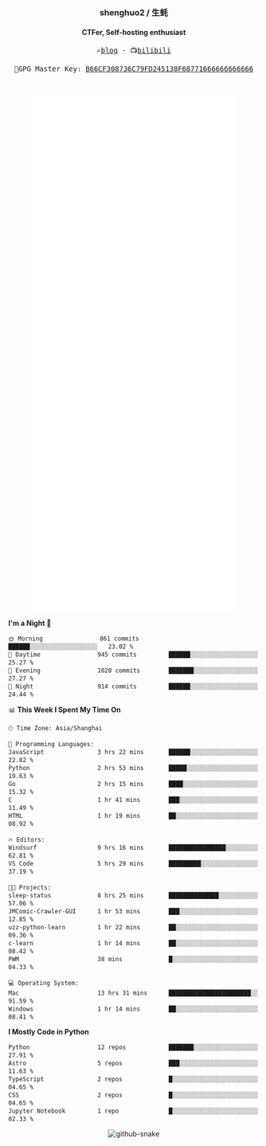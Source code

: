 <h3 align="center"> shenghuo2 / 生蚝 </h3>
<h4 align="center" >CTFer, Self-hosting enthusiast</h3>


<p align="center">
  <samp>
    ✍️<a href="https://blog.shenghuo2.top/">blog</a> -
    📺<a href="https://space.bilibili.com/85894935">bilibili</a>
  </samp>
</p>
<p align="center">
  <samp>
     🔐GPG Master Key: <a align="center" href="https://github.com/shenghuo2.gpg">B66CF308736C79FD245138F68771666666666666</a>
  </samp>
</p>
<br>
<p align="center">
  <a href="https://github.com/shenghuo2">
    <img width="400" align="top" src="https://github.com/shenghuo2/shenghuo2/blob/main/metrics.left.svg" />
  </a>
  <a href="https://github.com/shenghuo2">
    <img width="400" align="top" src="https://github.com/shenghuo2/shenghuo2/blob/main/metrics.right.svg" />
  </a>
</p>


<!--START_SECTION:waka-->
**I'm a Night 🦉** 

```text
🌞 Morning                861 commits         ██████░░░░░░░░░░░░░░░░░░░   23.02 % 
🌆 Daytime                945 commits         ██████░░░░░░░░░░░░░░░░░░░   25.27 % 
🌃 Evening                1020 commits        ███████░░░░░░░░░░░░░░░░░░   27.27 % 
🌙 Night                  914 commits         ██████░░░░░░░░░░░░░░░░░░░   24.44 % 
```


📊 **This Week I Spent My Time On** 

```text
🕑︎ Time Zone: Asia/Shanghai

💬 Programming Languages: 
JavaScript               3 hrs 22 mins       ██████░░░░░░░░░░░░░░░░░░░   22.82 % 
Python                   2 hrs 53 mins       █████░░░░░░░░░░░░░░░░░░░░   19.63 % 
Go                       2 hrs 15 mins       ████░░░░░░░░░░░░░░░░░░░░░   15.32 % 
C                        1 hr 41 mins        ███░░░░░░░░░░░░░░░░░░░░░░   11.49 % 
HTML                     1 hr 19 mins        ██░░░░░░░░░░░░░░░░░░░░░░░   08.92 % 

🔥 Editors: 
Windsurf                 9 hrs 16 mins       ████████████████░░░░░░░░░   62.81 % 
VS Code                  5 hrs 29 mins       █████████░░░░░░░░░░░░░░░░   37.19 % 

🐱‍💻 Projects: 
sleep-status             8 hrs 25 mins       ██████████████░░░░░░░░░░░   57.06 % 
JMComic-Crawler-GUI      1 hr 53 mins        ███░░░░░░░░░░░░░░░░░░░░░░   12.85 % 
uzz-python-learn         1 hr 22 mins        ██░░░░░░░░░░░░░░░░░░░░░░░   09.36 % 
c-learn                  1 hr 14 mins        ██░░░░░░░░░░░░░░░░░░░░░░░   08.42 % 
PWM                      38 mins             █░░░░░░░░░░░░░░░░░░░░░░░░   04.33 % 

💻 Operating System: 
Mac                      13 hrs 31 mins      ███████████████████████░░   91.59 % 
Windows                  1 hr 14 mins        ██░░░░░░░░░░░░░░░░░░░░░░░   08.41 % 
```

**I Mostly Code in Python** 

```text
Python                   12 repos            ███████░░░░░░░░░░░░░░░░░░   27.91 % 
Astro                    5 repos             ███░░░░░░░░░░░░░░░░░░░░░░   11.63 % 
TypeScript               2 repos             █░░░░░░░░░░░░░░░░░░░░░░░░   04.65 % 
CSS                      2 repos             █░░░░░░░░░░░░░░░░░░░░░░░░   04.65 % 
Jupyter Notebook         1 repo              █░░░░░░░░░░░░░░░░░░░░░░░░   02.33 % 
```




<!--END_SECTION:waka-->


<div align="center">
  <picture>
    <source media="(prefers-color-scheme: dark)" srcset="https://gist.githubusercontent.com/shenghuo2/bfce20b14ab0484cef03bae6e60e0b3a/raw/github-snake-dark.svg" />
    <source media="(prefers-color-scheme: light)" srcset="https://gist.githubusercontent.com/shenghuo2/bfce20b14ab0484cef03bae6e60e0b3a/raw/github-snake.svg" />
    <img alt="github-snake" src="https://gist.githubusercontent.com/shenghuo2/bfce20b14ab0484cef03bae6e60e0b3a/raw/github-snake.svg" />
  </picture>
</div>

<!--
**shenghuo2/shenghuo2** is a ✨ _special_ ✨ repository because its `README.md` (this file) appears on your GitHub profile.

Here are some ideas to get you started:

- 🔭 I’m currently working on ...
- 🌱 I’m currently learning ...
- 👯 I’m looking to collaborate on ...
- 🤔 I’m looking for help with ...
- 💬 Ask me about ...
- 📫 How to reach me: ...
- 😄 Pronouns: ...
- ⚡ Fun fact: ...
-->
